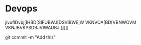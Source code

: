 # Devops
jivufIDvbj[IHBD[SIFUBWJ[DSVIBWE;W
VKNVOA[BD[VBNWOVM
VKNJBVKPSDBJVIWAUBJ
]]]]]

git commit -m "Add this"

